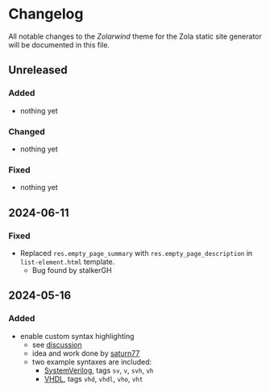 # Changelog

All notable changes to the *Zolarwind* theme for the Zola static site generator will be documented in this file.


## Unreleased

### Added
- nothing yet

### Changed
- nothing yet

### Fixed
- nothing yet


## 2024-06-11

### Fixed

- Replaced `res.empty_page_summary` with `res.empty_page_description` in `list-element.html` template.
  - Bug found by stalkerGH

## 2024-05-16

### Added
- enable custom syntax highlighting
  - see [discussion](https://github.com/thomasweitzel/zolarwind/discussions/2)
  - idea and work done by [saturn77](https://github.com/saturn77)
  - two example syntaxes are included:
    - [SystemVerilog](syntaxes%2FSystemVerilog.sublime-syntax), tags `sv`, `v`, `svh`, `vh`
    - [VHDL](syntaxes%2FVHDL.sublime-syntax), tags `vhd`, `vhdl`, `vho`, `vht`
